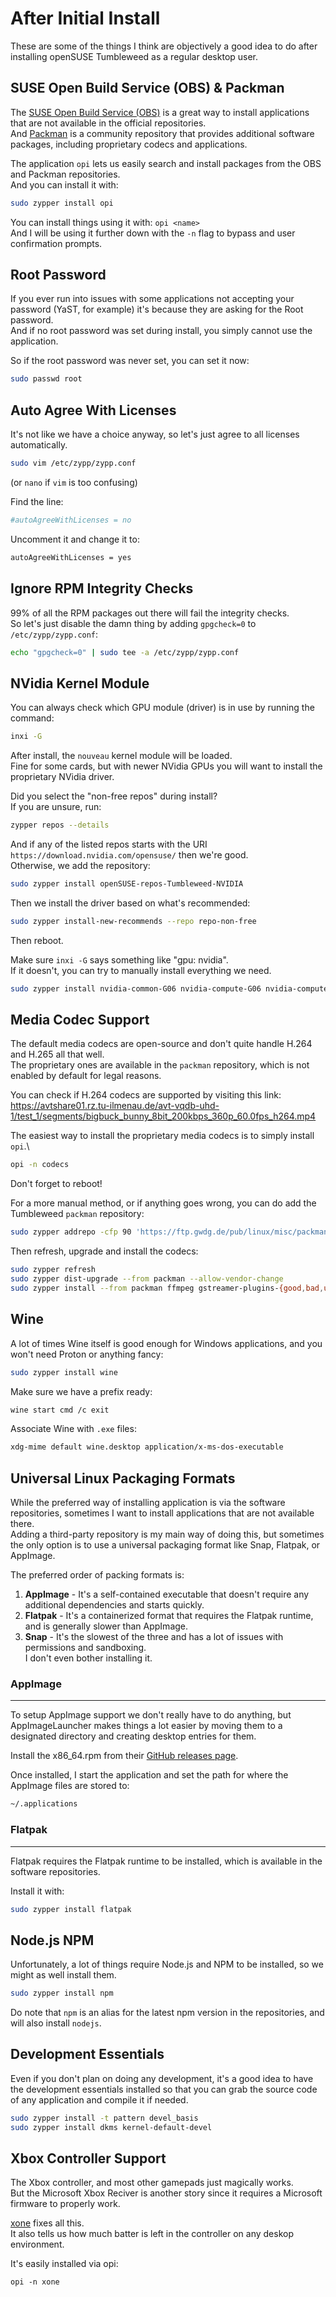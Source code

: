 # After Initial Install

These are some of the things I think are objectively a good idea to do after installing openSUSE Tumbleweed as a regular desktop user.


## SUSE Open Build Service (OBS) & Packman

The [SUSE Open Build Service (OBS)](https://build.opensuse.org/) is a great way to install applications that are not available in the official repositories.\
And [Packman](https://en.opensuse.org/Additional_package_repositories#Packman) is a community repository that provides additional software packages, including proprietary codecs and applications.

The application `opi` lets us easily search and install packages from the OBS and Packman repositories.\
And you can install it with:
```bash
sudo zypper install opi
```

You can install things using it with: `opi <name>`\
And I will be using it further down with the `-n` flag to bypass and user confirmation prompts.

## Root Password

If you ever run into issues with some applications not accepting your password (YaST, for example) it's because they are asking for the Root password.\
And if no root password was set during install, you simply cannot use the application.

So if the root password was never set, you can set it now:
```bash
sudo passwd root
```

## Auto Agree With Licenses

It's not like we have a choice anyway, so let's just agree to all licenses automatically.

```bash
sudo vim /etc/zypp/zypp.conf
```
(or `nano` if `vim` is too confusing)

Find the line:
```bash
#autoAgreeWithLicenses = no
```

Uncomment it and change it to:
```bash
autoAgreeWithLicenses = yes
```

## Ignore RPM Integrity Checks

99% of all the RPM packages out there will fail the integrity checks.\
So let's just disable the damn thing by adding `gpgcheck=0` to `/etc/zypp/zypp.conf`:
```bash
echo "gpgcheck=0" | sudo tee -a /etc/zypp/zypp.conf
```

## NVidia Kernel Module

You can always check which GPU module (driver) is in use by running the command:
```bash
inxi -G
```
After install, the `nouveau` kernel module will be loaded.\
Fine for some cards, but with newer NVidia GPUs you will want to install the proprietary NVidia driver.

Did you select the "non-free repos" during install?\
If you are unsure, run:
```bash
zypper repos --details
```
And if any of the listed repos starts with the URI `https://download.nvidia.com/opensuse/` then we're good.\
Otherwise, we add the repository:
```bash
sudo zypper install openSUSE-repos-Tumbleweed-NVIDIA
```

Then we install the driver based on what's recommended:
```bash
sudo zypper install-new-recommends --repo repo-non-free
```
Then reboot.

Make sure `inxi -G` says something like "gpu: nvidia".\
If it doesn't, you can try to manually install everything we need.
```bash
sudo zypper install nvidia-common-G06 nvidia-compute-G06 nvidia-compute-G06-32bit nvidia-compute-utils-G06 nvidia-gl-G06 nvidia-gl-G06-32bit nvidia-libXNVCtrl nvidia-modprobe nvidia-open-driver-G06-signed-kmp-default nvidia-persistenced nvidia-userspace-meta-G06 nvidia-video-G06 nvidia-video-G06-32bit
```

## Media Codec Support

The default media codecs are open-source and don't quite handle H.264 and H.265 all that well.\
The proprietary ones are available in the `packman` repository, which is not enabled by default for legal reasons.

You can check if H.264 codecs are supported by visiting this link:
https://avtshare01.rz.tu-ilmenau.de/avt-vqdb-uhd-1/test_1/segments/bigbuck_bunny_8bit_200kbps_360p_60.0fps_h264.mp4

The easiest way to install the proprietary media codecs is to simply install `opi`.\
```bash
opi -n codecs
```

Don't forget to reboot!

For a more manual method, or if anything goes wrong, you can do add the Tumbleweed `packman` repository:
```bash
sudo zypper addrepo -cfp 90 'https://ftp.gwdg.de/pub/linux/misc/packman/suse/openSUSE_Tumbleweed/' packman
```

Then refresh, upgrade and install the codecs:
```bash
sudo zypper refresh
sudo zypper dist-upgrade --from packman --allow-vendor-change
sudo zypper install --from packman ffmpeg gstreamer-plugins-{good,bad,ugly,libav} libavcodec vlc-codecs
```

## Wine

A lot of times Wine itself is good enough for Windows applications, and you won't need Proton or anything fancy:
```bash
sudo zypper install wine
```

Make sure we have a prefix ready:
```bash
wine start cmd /c exit
```

Associate Wine with `.exe` files:
```bash
xdg-mime default wine.desktop application/x-ms-dos-executable
```

## Universal Linux Packaging Formats

While the preferred way of installing application is via the software repositories, sometimes I want to install applications that are not available there.\
Adding a third-party repository is my main way of doing this, but sometimes the only option is to use a universal packaging format like Snap, Flatpak, or AppImage.

The preferred order of packing formats is:

1. **AppImage** - It's a self-contained executable that doesn't require any additional dependencies and starts quickly.
2. **Flatpak** - It's a containerized format that requires the Flatpak runtime, and is generally slower than AppImage.
3. **Snap** - It's the slowest of the three and has a lot of issues with permissions and sandboxing.\
I don't even bother installing it.

### AppImage
---
To setup AppImage support we don't really have to do anything, but AppImageLauncher makes things a lot easier by moving them to a designated directory and creating desktop entries for them.

Install the x86_64.rpm from their [GitHub releases page](https://github.com/TheAssassin/AppImageLauncher/releases).

Once installed, I start the application and set the path for where the AppImage files are stored to:
```bash
~/.applications
```

### Flatpak
---
Flatpak requires the Flatpak runtime to be installed, which is available in the software repositories.

Install it with:
```bash
sudo zypper install flatpak
```

## Node.js NPM

Unfortunately, a lot of things require Node.js and NPM to be installed, so we might as well install them.

```bash
sudo zypper install npm
```
Do note that `npm` is an alias for the latest npm version in the repositories, and will also install `nodejs`.

## Development Essentials

Even if you don't plan on doing any development, it's a good idea to have the development essentials installed so that you can grab the source code of any application and compile it if needed.

```bash
sudo zypper install -t pattern devel_basis
sudo zypper install dkms kernel-default-devel
```

## Xbox Controller Support

The Xbox controller, and most other gamepads just magically works.\
But the Microsoft Xbox Reciver is another story since it requires a Microsoft firmware to properly work.

[xone](https://github.com/dlundqvist/xone) fixes all this.\
It also tells us how much batter is left in the controller on any deskop environment.

It's easily installed via opi:
```
opi -n xone
```

